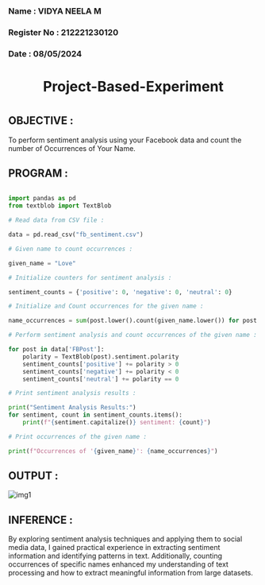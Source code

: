 <H3>Name : VIDYA NEELA M</H3>
<H3>Register No : 212221230120 </H3>
<H3>Date : 08/05/2024 </H3>
<H1 Align="center"> Project-Based-Experiment <H1>

## OBJECTIVE :

To perform sentiment analysis using your Facebook data and count the number of Occurrences of Your Name.

## PROGRAM :

```python

import pandas as pd
from textblob import TextBlob

# Read data from CSV file :

data = pd.read_csv("fb_sentiment.csv")

# Given name to count occurrences :

given_name = "Love"

# Initialize counters for sentiment analysis :

sentiment_counts = {'positive': 0, 'negative': 0, 'neutral': 0}

# Initialize and Count occurrences for the given name :

name_occurrences = sum(post.lower().count(given_name.lower()) for post in data['FBPost'])

# Perform sentiment analysis and count occurrences of the given name :

for post in data['FBPost']:
    polarity = TextBlob(post).sentiment.polarity
    sentiment_counts['positive'] += polarity > 0
    sentiment_counts['negative'] += polarity < 0
    sentiment_counts['neutral'] += polarity == 0

# Print sentiment analysis results :

print("Sentiment Analysis Results:")
for sentiment, count in sentiment_counts.items():
    print(f"{sentiment.capitalize()} sentiment: {count}")

# Print occurrences of the given name :

print(f"Occurrences of '{given_name}': {name_occurrences}")

```

## OUTPUT :

![img1](https://github.com/anto-richard/Project-Based-Experiment-AAI/assets/93427534/5c073acf-2f10-49d2-adba-116347700d94)

## INFERENCE :

By exploring sentiment analysis techniques and applying them to social media data, I gained practical experience in extracting sentiment information and identifying patterns in text. Additionally, counting occurrences of specific names enhanced my understanding of text processing and how to extract meaningful information from large datasets.

